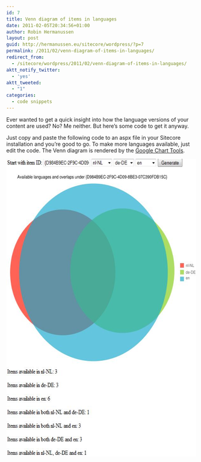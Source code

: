 ```yaml
---
id: 7
title: Venn diagram of items in languages
date: 2011-02-05T20:34:56+01:00
author: Robin Hermanussen
layout: post
guid: http://hermanussen.eu/sitecore/wordpress/?p=7
permalink: /2011/02/venn-diagram-of-items-in-languages/
redirect_from:
  - /sitecore/wordpress/2011/02/venn-diagram-of-items-in-languages/
aktt_notify_twitter:
  - 'yes'
aktt_tweeted:
  - "1"
categories:
  - code snippets
---
```

Ever wanted to get a quick insight into how the language versions of your content are used? No? Me neither. But here&#8217;s some code to get it anyway.

Just copy and paste the following code to an aspx file in your Sitecore installation and you&#8217;re good to go. To make more languages available, just edit the code. The Venn diagram is rendered by the <a title="Google Chart Tools" href="http://code.google.com/apis/chart/">Google Chart Tools</a>.

<img class="alignnone" src="/wp-content/uploads/screenshot_venn_diagram.JPG" alt="" width="602" height="790" />